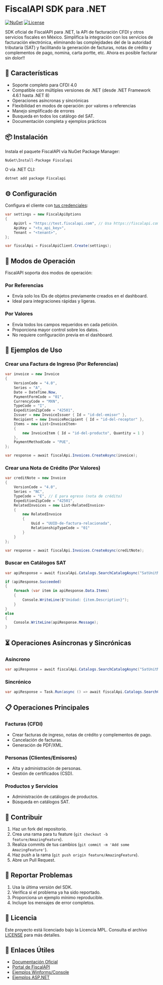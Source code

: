 # FiscalAPI SDK para .NET

[![NuGet](https://img.shields.io/nuget/v/FiscalApi.svg)](https://www.nuget.org/packages/FiscalApi/)
[![License](https://img.shields.io/github/license/FiscalAPI/fiscalapi-net)](https://github.com/FiscalAPI/fiscalapi-net/blob/main/LICENSE)

SDK oficial de FiscalAPI para .NET, la API de facturación CFDI y otros servicios fiscales en México. Simplifica la integración con los servicios de facturación electrónica, eliminando las complejidades del de la autoridad tributaria (SAT) y facilitando la generación de facturas, notas de crédito y complementos de pago, nomina, carta portte, etc. Ahora es posible facturar sin dolor!! 

## 🚀 Características

- Soporte completo para CFDI 4.0
- Compatible con múltiples versiones de .NET (desde .NET Framework 4.6.1 hasta .NET 8)
- Operaciones asíncronas y sincrónicas
- Flexibilidad en modos de operación: por valores o referencias
- Manejo simplificado de errores
- Busqueda en todos los catálogo  del SAT.
- Documentación completa y ejemplos prácticos

## 📦 Instalación

Instala el paquete FiscalAPI vía NuGet Package Manager:

```bash
NuGet\Install-Package Fiscalapi
```

O vía .NET CLI:

```bash
dotnet add package Fiscalapi
```

## ⚙️ Configuración

Configura el cliente con [tus credenciales](https://docs.fiscalapi.com/credentials-info):

```csharp
var settings = new FiscalApiOptions
{
    ApiUrl = "https://test.fiscalapi.com", // Usa https://fiscalapi.com para producción
    ApiKey = "<tu_api_key>",
    Tenant = "<tenant>",
};

var fiscalApi = FiscalApiClient.Create(settings);
```

## 🔄 Modos de Operación

FiscalAPI soporta dos modos de operación:

### Por Referencias
- Envía solo los IDs de objetos previamente creados en el dashboard.
- Ideal para integraciones rápidas y ligeras.

### Por Valores
- Envía todos los campos requeridos en cada petición.
- Proporciona mayor control sobre los datos.
- No requiere configuración previa en el dashboard.

## 📝 Ejemplos de Uso

### Crear una Factura de Ingreso (Por Referencias)

```csharp
var invoice = new Invoice
{
    VersionCode = "4.0",
    Series = "A",
    Date = DateTime.Now,
    PaymentFormCode = "01",
    CurrencyCode = "MXN",
    TypeCode = "I",
    ExpeditionZipCode = "42501",
    Issuer = new InvoiceIssuer { Id = "id-del-emisor" },
    Recipient = new InvoiceRecipient { Id = "id-del-receptor" },
    Items = new List<InvoiceItem>
    {
        new InvoiceItem { Id = "id-del-producto", Quantity = 1 }
    },
    PaymentMethodCode = "PUE",
};

var response = await fiscalApi.Invoices.CreateAsync(invoice);
```

### Crear una Nota de Crédito (Por Valores)

```csharp
var creditNote = new Invoice
{
    VersionCode = "4.0",
    Series = "NC",
    TypeCode = "E", // E para egreso (nota de crédito)
    ExpeditionZipCode = "42501",
    RelatedInvoices = new List<RelatedInvoice>
    {
        new RelatedInvoice
        {
            Uuid = "UUID-de-factura-relacionada",
            RelationshipTypeCode = "01"
        }
    }
};

var response = await fiscalApi.Invoices.CreateAsync(creditNote);
```

### Buscar en Catálogos SAT

```csharp
var apiResponse = await fiscalApi.Catalogs.SearchCatalogAsync("SatUnitMeasurements", "inter", 1, 10);

if (apiResponse.Succeeded)
{
    foreach (var item in apiResponse.Data.Items)
    {
        Console.WriteLine($"Unidad: {item.Description}");
    }
}
else
{
    Console.WriteLine(apiResponse.Message);
}
```

## ⏳ Operaciones Asíncronas y Sincrónicas

### Asíncrono

```csharp
var apiResponse = await fiscalApi.Catalogs.SearchCatalogAsync("SatUnitMeasurements", "inter", 1, 10);
```

### Sincrónico

```csharp
var apiResponse = Task.Run(async () => await fiscalApi.Catalogs.SearchCatalogAsync("SatUnitMeasurements", "inter", 1, 10)).Result;
```

## 📋 Operaciones Principales

### Facturas (CFDI)
- Crear facturas de ingreso, notas de crédito y complementos de pago.
- Cancelación de facturas.
- Generación de PDF/XML.

### Personas (Clientes/Emisores)
- Alta y administración de personas.
- Gestión de certificados (CSD).

### Productos y Servicios
- Administración de catálogos de productos.
- Búsqueda en catálogos SAT.

## 🤝 Contribuir

1. Haz un fork del repositorio.
2. Crea una rama para tu feature (`git checkout -b feature/AmazingFeature`).
3. Realiza commits de tus cambios (`git commit -m 'Add some AmazingFeature'`).
4. Haz push a la rama (`git push origin feature/AmazingFeature`).
5. Abre un Pull Request.

## 🐛 Reportar Problemas

1. Usa la última versión del SDK.
2. Verifica si el problema ya ha sido reportado.
3. Proporciona un ejemplo mínimo reproducible.
4. Incluye los mensajes de error completos.

## 📄 Licencia

Este proyecto está licenciado bajo la Licencia MPL. Consulta el archivo [LICENSE](LICENSE.txt) para más detalles.

## 🔗 Enlaces Útiles

- [Documentación Oficial](https://docs.fiscalapi.com)
- [Portal de FiscalAPI](https://fiscalapi.com)
- [Ejemplos Winforms/Console](https://github.com/FiscalAPI/fiscalapi-samples-net-winforms)
- [Ejemplos ASP.NET](https://github.com/FiscalAPI/fiscalapi-samples-net-aspnet)

